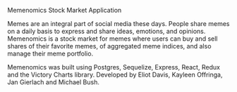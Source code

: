 Memenomics Stock Market Application

Memes are an integral part of social media these days. People share memes on a daily basis to express and share ideas, emotions, and opinions. Memenomics is a stock market for memes where users can buy and sell shares of their favorite memes, of aggregated meme indices, and also manage their meme portfolio. 

Memenomics was built using Postgres, Sequelize, Express, React, Redux and the Victory Charts library. Developed by Eliot Davis, Kayleen Offringa, Jan Gierlach and Michael Bush.
